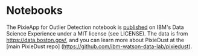 # Notebooks

The PixieApp for Outlier Detection notebook is [published](https://dataplatform.ibm.com/exchange/public/entry/view/48ab844cbdcc196e42975cfdc460de32) on IBM's Data Science Experience under a MIT license (see LICENSE). The data is from https://data.boston.gov/, and you can learn more about PixieDust at the [main PixieDust repo] (https://github.com/ibm-watson-data-lab/pixiedust).
